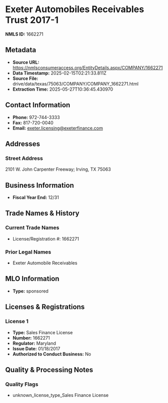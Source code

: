 # Exeter Automobiles Receivables Trust 2017-1

**NMLS ID:** 1662271

## Metadata
- **Source URL:** https://nmlsconsumeraccess.org/EntityDetails.aspx/COMPANY/1662271
- **Data Timestamp:** 2025-02-15T02:21:33.811Z
- **Source File:** drive/data/texas/75063/COMPANY/COMPANY_1662271.html
- **Extraction Time:** 2025-05-27T10:36:45.430970

## Contact Information
- **Phone:** 972-744-3333
- **Fax:** 817-720-0040
- **Email:** exeter.licensing@exeterfinance.com

## Addresses
### Street Address
2101 W. John Carpenter Freeway; Irving, TX 75063

## Business Information
- **Fiscal Year End:** 12/31

## Trade Names & History
### Current Trade Names
- License/Registration #: 1662271

### Prior Legal Names
- Exeter Automobile Receivables

## MLO Information
- **Type:** sponsored

## Licenses & Registrations

### License 1
- **Type:** Sales Finance License
- **Number:** 1662271
- **Regulator:** Maryland
- **Issue Date:** 01/18/2017
- **Authorized to Conduct Business:** No

## Quality & Processing Notes
### Quality Flags
- unknown_license_type_Sales Finance License
